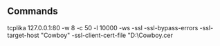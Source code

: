 Commands
------------
tcplika 127.0.0.1:80 -w 8 -c 50 -l 10000 -ws -ssl -ssl-bypass-errors -ssl-target-host "Cowboy" -ssl-client-cert-file "D:\\Cowboy.cer
